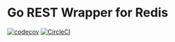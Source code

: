 # Go REST Wrapper for Redis

[![codecov](https://codecov.io/gh/cjfinnell/example-go-service-int-coverage/branch/main/graph/badge.svg?token=BVBVDBWY5T)](https://codecov.io/gh/cjfinnell/example-go-service-int-coverage)
[![CircleCI](https://circleci.com/gh/cjfinnell/example-go-service-int-coverage/tree/main.svg?style=svg)](https://circleci.com/gh/cjfinnell/example-go-service-int-coverage/tree/main)
